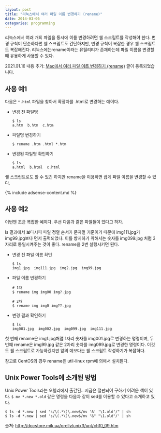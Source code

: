 ```yaml
---
layout: post
title: "리눅스에서 여러 파일 이름 변경하기 (rename)"
date: 2014-03-05 
categories: programming
---
```


리눅스에서 여러 개의 파일을 동시에 이름 변경하려면 쉘 스크립트를 작성해야 한다. 변경 규칙이 단순하다면 쉘 스크립트도 간단하지만, 변경 규칙이 복잡한 경우 쉘 스크립트도 복잡해진다. 리눅스에는rename이라는 유틸리티가 존재하는데 파일 이름을 변경할 때 유용하게 사용할 수 있다.

2021.01.16 내용 추가: [Mac에서 여러 파일 이름 변경하기 (rename)](/programming/2021/01/16/mac-rename-files.html) 글이 등록되었습니다.

## 사용 예1

다음은 `*.html` 파일을 찾아서 확장자를 .html로 변경하는 예이다.

- 변경 전 파일명
    ```console
    $ ls
    a.htm  b.htm  c.htm
    ```
- 파일명 변경하기
    ```console
    $ rename .htm .html *.htm
    ```
- 변경된 파일명 확인하기
    ```console
    $ ls
    a.html  b.html  c.html
    ```

쉘 스크립트로도 할 수 있긴 하지만 rename을 이용하면 쉽게 파일 이름을 변경할 수 있다.

{% include adsense-content.md %}
 
## 사용 예2

이번엔 조금 복잡한 예이다. 우선 다음과 같은 파일들이 있다고 하자.

ls 결과에서 보다시피 파일 정렬 순서가 문자열 기준이기 때문에 img111.jpg가 img99.jpg보다 먼저 출력되었다. 이를 방지하기 위해서는 숫자를 img099.jpg 처럼 3자리로 통일시켜주는 것이 좋다. rename을 2번 실행시키면 된다.


- 변경 전 파일 이름 확인
    ```console
    $ ls
    img1.jpg  img111.jpg  img2.jpg  img99.jpg
    ```
- 파일 이름 변경하기
    ```console
    # 1차
    $ rename img img00 img?.jpg

    # 2차
    $ rename img img0 img??.jpg
    ```
- 변경 결과 확인하기
    ```console
    $ ls
    img001.jpg  img002.jpg  img099.jpg  img111.jpg
    ```

첫 번째 rename은 img1.jpg처럼 1자리 숫자를 img001.jpg로 변경하는 명령이며, 두 번째 rename은 img99.jpg 같은 2자리 숫자를 img099.jpg로 변경한 명령이다. 이것도 쉘 스크립트로 가능하겠지만 앞의 예보다는 쉘 스크립트 작성하기가 복잡하다.

참고로 CentOS의 경우 rename은 util-linux rpm에 의해서 설치된다.

## Unix Power Tools에 소개된 방법

Unix Power Tools라는 오렐리에서 출간된.. 지금은 절판되어 구하기 어려운 책이 있다. `$ mv *.new *.old` 같은 명령을 다음과 같이 sed를 이용할 수 있다고 소개하고 있다.

```console
$ ls -d *.new | sed "s/\(.*\)\.new$/mv '&' '\1.old'/" | sh
$ ls -d *.new | sed 's/\(.*\)\.new$/mv "&" "\1.old"/' | sh
```

출처: http://docstore.mik.ua/orelly/unix3/upt/ch10_09.htm
